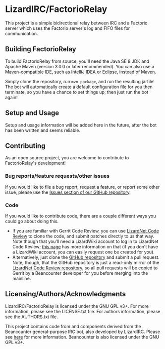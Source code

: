 # LizardIRC/FactorioRelay

This project is a simple bidirectional relay between IRC and a Factorio server which uses the Factorio server's
log and FIFO files for communication.

## Building FactorioRelay
To build FactorioRelay from source, you'll need the Java SE 8 JDK and Apache Maven (version 3.0.0 or later recommended).
You can also use a Maven-compatible IDE, such as IntelliJ IDEA or Eclipse, instead of Maven.

Simply clone the repository, run `mvn package`, and run the resulting jarfile!  The bot will automatically create a
default configuration file for you then terminate, so you have a chance to set things up; then just run the bot again!

## Setup and Usage
Setup and usage information will be added here in the future, after the bot has been written and seems reliable.

## Contributing
As an open source project, you are welcome to contribute to FactorioRelay's development!

### Bug reports/feature requests/other issues
If you would like to file a bug report, request a feature, or report some other issue, please use the [Issues section
of our GitHub repository][github-issues].

### Code
If you would like to contribute code, there are a couple different ways you could go about doing this.

* If you are familiar with Gerrit Code Review, you can use [LizardNet Code Review][lizardnet-code-review] to clone
  the code, and submit patches directly to us that way.  Note though that you'll need a LizardWiki account to log in to
  LizardNet Code Review; [this page][lizardnet-code-review-login] has more information on that (if you don't have a
  LizardWiki account, you can easily request one be created for you).
* Alternatively, just clone the [GitHub repository][github] and submit a pull request.  Note, though, that the GitHub
  repository is just a read-only mirror of the [LizardNet Code Review repository][lizardnet-repository], so all pull
  requests will be copied to Gerrit by a Beancounter developer for you before merging into the mainline.

## Licensing/Authors/Acknowledgments
LizardIRC/FactorioRelay is licensed under the GNU GPL v3+.  For more information, please see the LICENSE.txt file.  For
authors information, please see the AUTHORS.txt file.

This project contains code from and components derived from the Beancounter general-purpose IRC bot, also developed by
LizardIRC.  Please see [here][lizardirc-beancounter] for more information.  Beancounter is also licensed under the GNU
GPL v3+.

[lizardirc-beancounter]: https://www.lizardirc.org/index.php?page=beancounter
[github]: https://github.com/LizardNet/LizardIRC-FactorioRelay
[github-issues]: https://github.com/LizardNet/LizardIRC-FactorioRelay/issues
[lizardnet-code-review]: https://gerrit.fastlizard4.org
[lizardnet-repository]: https://git.fastlizard4.org/gitblit/summary/?r=LizardIRC/FactorioRelay.git
[lizardnet-code-review-login]: https://fastlizard4.org/wiki/LizardNet_Code_Review
